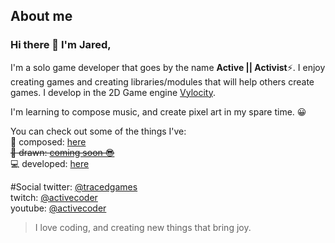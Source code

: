 ## About me
### Hi there 👋 I'm Jared,
I'm a solo game developer that goes by the name **Active || Activist**⚡.
I enjoy creating games and creating libraries/modules that will help others create games.
I develop in the 2D Game engine [Vylocity](https://www.vylocity.com/).

I'm learning to compose music, and create pixel art in my spare time. 😀

You can check out some of the things I've:  
🎵 composed: [here](https://soundcloud.com/activegamemusic)  
~~🎨 drawn: [coming soon 😎]()~~  
💻 developed: [here](https://www.vylocity.com/user/Activist/creations)

#Social
twitter: [@tracedgames](https://twitter.com/TracedGames)  
twitch: [@activecoder](https://www.twitch.tv/activecoder)  
youtube: [@activecoder](https://www.youtube.com/channel/UCyeqbkFUYW3inq_lLdmlYjQ)  


> I love coding, and creating new things that bring joy.

<!--
**Actii-codes/Actii-codes** is a ✨ _special_ ✨ repository because its `README.md` (this file) appears on your GitHub profile.

Here are some ideas to get you started:

- 🔭 I’m currently working on ...
- 🌱 I’m currently learning ...
- 👯 I’m looking to collaborate on ...
- 🤔 I’m looking for help with ...
- 💬 Ask me about ...
- 📫 How to reach me: ...
- 😄 Pronouns: ...
- ⚡ Fun fact: ...
-->
